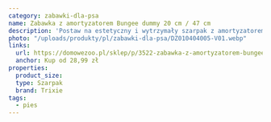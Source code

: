 ```yaml
---
category: zabawki-dla-psa
name: Zabawka z amortyzatorem Bungee dummy 20 cm / 47 cm
description: 'Postaw na estetyczny i wytrzymały szarpak z amortyzatorem. Twój psiak go pokocha, a Ty będziesz mógł spędzać z nim długie godziny - bawiąc się w domu lub na świeżym powietrzu.'
photo: "/uploads/produkty/pl/zabawki-dla-psa/DZ010404005-V01.webp"
links:
  url: https://domowezoo.pl/sklep/p/3522-zabawka-z-amortyzatorem-bungee-dummy-20-cm-47-cm
  anchor: Kup od 28,99 zł
properties:
  product_size:
  type: Szarpak
  brand: Trixie
tags:
  - pies
---
```

